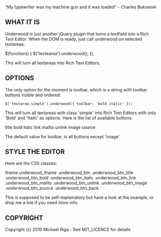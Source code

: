 "My typewriter was my machine gun and it was loaded" - Charles Bukowski

WHAT IT IS
----------

Underwood is just another jQuery plugin that turns a textfield into a Rich Text Editor.
When the DOM is ready, just call underwood on selected textareas:

  $(function() {
	  $('textearea').underwood();
  });

This will turn all textareas into Rich Text Editors.

OPTIONS
-------

The only option for the moment is toolbar, which is a string with toolbar buttons visible and ordered:

	$('textarea.simple').underwood({ toolbar: 'bold italic' });
	
This will turn all textareas with class 'simple' into Rich Text Editors with only 'Bold' and 'Italic' as options.
Here is the list of available buttons:

  title
  bold
  italic
  link
  mailto
  unlink
  image
  source

The default value for toolbar, is all buttons except 'image'.

STYLE THE EDITOR
----------------

Here are the CSS classes:

  iframe.underwood_iframe
  .underwood_btn
  .underwood_btn_title
  .underwood_btn_bold
  .underwood_btn_italic
  .underwood_btn_link
  .underwood_btn_mailto
  .underwood_btn_unlink
  .underwood_btn_image
  .underwood_btn_source
  .underwood_btn_back
  
This is supposed to be self-explainatory but have a look at the example, or drop me a line 
if you need more info.

COPYRIGHT
---------

Copyright (c) 2010 Mickael Riga - See MIT_LICENCE for details
